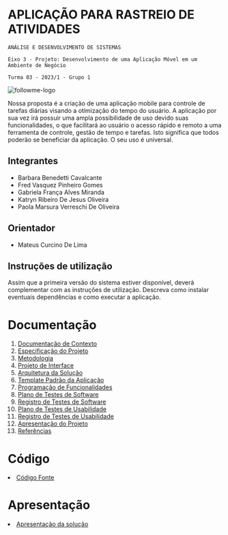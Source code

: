# APLICAÇÃO PARA RASTREIO DE ATIVIDADES 

`ANÁLISE E DESENVOLVIMENTO DE SISTEMAS`

`Eixo 3 - Projeto: Desenvolvimento de uma Aplicação Móvel em um Ambiente de Negócio`

`Turma 03 - 2023/1 - Grupo 1`

![followme-logo](https://user-images.githubusercontent.com/103156976/229313828-8391b8f6-8f5b-4474-8f86-aeac1489c4ed.jpg)

Nossa proposta é a criação de uma aplicação mobile para controle de tarefas diárias visando a otimização do tempo do usuário. A aplicação por sua vez irá possuir uma ampla possibilidade de uso devido suas funcionalidades, o que facilitará ao usuário o acesso rápido e remoto a uma ferramenta de controle, gestão de tempo e tarefas. Isto significa que todos poderão se beneficiar da aplicação. O seu uso é universal.

## Integrantes

* Barbara Benedetti Cavalcante
* Fred Vasquez Pinheiro Gomes
* Gabriela França Alves Miranda
* Katryn Ribeiro De Jesus Oliveira
* Paola Marsura Verreschi De Oliveira

## Orientador

* Mateus Curcino De Lima

## Instruções de utilização

Assim que a primeira versão do sistema estiver disponível, deverá complementar com as instruções de utilização. Descreva como instalar eventuais dependências e como executar a aplicação.

# Documentação

<ol>
<li><a href="docs/01-Documentação de Contexto.md"> Documentação de Contexto</a></li>
<li><a href="docs/02-Especificação do Projeto.md"> Especificação do Projeto</a></li>
<li><a href="docs/03-Metodologia.md"> Metodologia</a></li>
<li><a href="docs/04-Projeto de Interface.md"> Projeto de Interface</a></li>
<li><a href="docs/05-Arquitetura da Solução.md"> Arquitetura da Solução</a></li>
<li><a href="docs/06-Template Padrão da Aplicação.md"> Template Padrão da Aplicação</a></li>
<li><a href="docs/07-Programação de Funcionalidades.md"> Programação de Funcionalidades</a></li>
<li><a href="docs/08-Plano de Testes de Software.md"> Plano de Testes de Software</a></li>
<li><a href="docs/09-Registro de Testes de Software.md"> Registro de Testes de Software</a></li>
<li><a href="docs/10-Plano de Testes de Usabilidade.md"> Plano de Testes de Usabilidade</a></li>
<li><a href="docs/11-Registro de Testes de Usabilidade.md"> Registro de Testes de Usabilidade</a></li>
<li><a href="docs/12-Apresentação do Projeto.md"> Apresentação do Projeto</a></li>
<li><a href="docs/13-Referências.md"> Referências</a></li>
</ol>

# Código

<li><a href="src/README.md"> Código Fonte</a></li>

# Apresentação

<li><a href="presentation/README.md"> Apresentação da solução</a></li>
